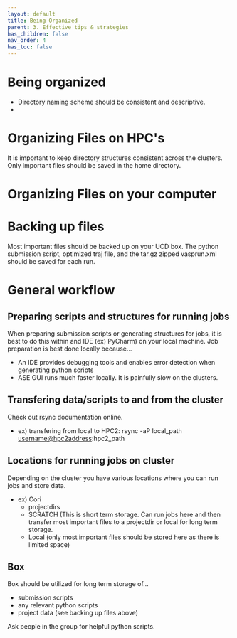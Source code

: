 ```yaml
---
layout: default
title: Being Organized
parent: 3. Effective tips & strategies
has_children: false
nav_order: 4
has_toc: false
---
```


# Being organized
* Directory naming scheme should be consistent and descriptive. 
* 



# Organizing Files on HPC's

It is important to keep directory structures consistent across the clusters.
Only important files should be saved in the home directory. 


# Organizing Files on your computer

# Backing up files
Most important files should be backed up on your UCD box. 
The python submission script, optimized traj file, and the tar.gz zipped vasprun.xml should be saved for each run. 


# General workflow
## Preparing scripts and structures for running jobs
When preparing submission scripts or generating structures for jobs, it is best to do this within and IDE (ex) PyCharm) on your local machine. Job preparation is best done locally because...
* An IDE provides debugging tools and enables error detection when generating python scripts
* ASE GUI runs much faster locally. It is painfully slow on the clusters.

## Transfering data/scripts to and from the cluster
Check out rsync documentation online.  
* ex) transfering from local to HPC2: rsync -aP local_path <username@hpc2address>:hpc2_path 

## Locations for running jobs on cluster
Depending on the cluster you have various locations where you can run jobs and store data.
* ex) Cori
  * projectdirs
  * SCRATCH (This is short term storage. Can run jobs here and then transfer most important files to a projectdir or local for long term storage.
  * Local (only most important files should be stored here as there is limited space) 

## Box
Box should be utilized for long term storage of...
* submission scripts
* any relevant python scripts
* project data (see backing up files above)


Ask people in the group for helpful python scripts.
